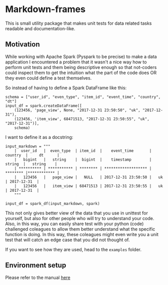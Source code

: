 # Markdown-frames

This is small utility package that makes unit tests for data related tasks readable and documentation-like.

## Motivation

While working with Apache Spark (Pyspark to be precise) to make a data application I encountered a problem
that it wasn't a nice way how to perform unit tests and them being descriptive enough so that not-coders 
could inspect them to get the intuition what the part of the code does OR they even could define a test
themselves. 

So instead of having to define a Spark DataFrame like this:
```
schema = ["user_id", "even_type", "item_id", "event_time", "country", "dt"]
input_df = spark.createDataFrame([
    (123456, 'page_view', None, "2017-12-31 23:50:50", "uk", "2017-12-31"),
    (123456, 'item_view', 68471513, "2017-12-31 23:50:55", "uk", "2017-12-31")], 
    schema)
```

I want to define it as a docstring:
```
input_markdown = """
    |  user_id   |  even_type  | item_id  |    event_time       | country  |     dt      |
    |   bigint   |   string    |  bigint  |    timestamp        |  string  |   string    |
    | ********** | *********** | ******** | ******************* | ******** |************ |
    |   123456   |   page_view |   NULL   | 2017-12-31 23:50:50 |   uk     | 2017-12-31  |
    |   123456   |   item_view | 68471513 | 2017-12-31 23:50:55 |   uk     | 2017-12-31  |
    """

input_df = spark_df(input_markdown, spark)
```

This not only gives better view of the data that you use in unittest for yourself, but also for other people who will try to understand your code.
Also, in this way, you can easily share test with your python (code) challenged coleagues to allow them better understand what the specific function is doing.
In this way, these coleagues might even write you a unit test that will catch an edge case that you did not thought of. 


If you want to see how they are used, head to the `examples` folder.

## Environment setup

Please refer to the manual [here](ENVIRONMENT_SETUP.md)

